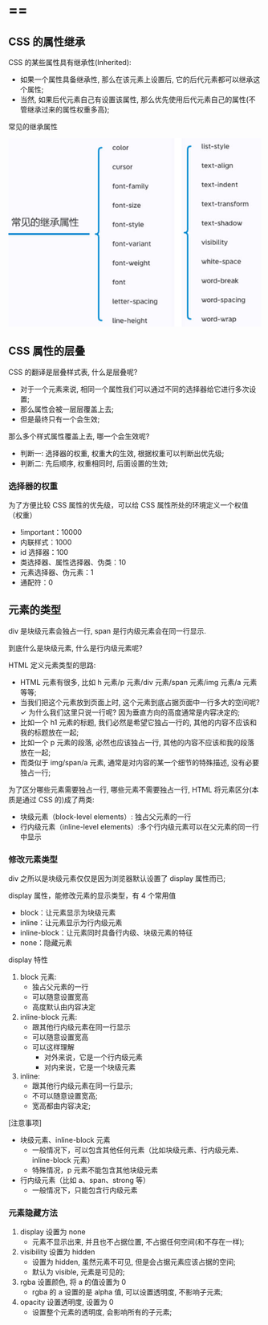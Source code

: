# ==

## CSS 的属性继承

CSS 的某些属性具有继承性(Inherited):

- 如果一个属性具备继承性, 那么在该元素上设置后, 它的后代元素都可以继承这个属性;
- 当然, 如果后代元素自己有设置该属性, 那么优先使用后代元素自己的属性(不管继承过来的属性权重多高);

常见的继承属性

![继承](/img/web/css/inherited.jpg)

## CSS 属性的层叠

CSS 的翻译是层叠样式表, 什么是层叠呢?

- 对于一个元素来说, 相同一个属性我们可以通过不同的选择器给它进行多次设置;
- 那么属性会被一层层覆盖上去;
- 但是最终只有一个会生效;

那么多个样式属性覆盖上去, 哪一个会生效呢?

- 判断一: 选择器的权重, 权重大的生效, 根据权重可以判断出优先级;
- 判断二: 先后顺序, 权重相同时, 后面设置的生效;

### 选择器的权重

为了方便比较 CSS 属性的优先级，可以给 CSS 属性所处的环境定义一个权值（权重）

- !important：10000
- 内联样式：1000
- id 选择器：100
- 类选择器、属性选择器、伪类：10
- 元素选择器、伪元素：1
- 通配符：0

## 元素的类型

div 是块级元素会独占一行, span 是行内级元素会在同一行显示.

到底什么是块级元素, 什么是行内级元素呢?

HTML 定义元素类型的思路:

- HTML 元素有很多, 比如 h 元素/p 元素/div 元素/span 元素/img 元素/a 元素等等;
- 当我们把这个元素放到页面上时, 这个元素到底占据页面中一行多大的空间呢?
  ✓ 为什么我们这里只说一行呢? 因为垂直方向的高度通常是内容决定的;
- 比如一个 h1 元素的标题, 我们必然是希望它独占一行的, 其他的内容不应该和我的标题放在一起;
- 比如一个 p 元素的段落, 必然也应该独占一行, 其他的内容不应该和我的段落放在一起;
- 而类似于 img/span/a 元素, 通常是对内容的某一个细节的特殊描述, 没有必要独占一行;

为了区分哪些元素需要独占一行, 哪些元素不需要独占一行, HTML 将元素区分(本质是通过 CSS 的)成了两类:

- 块级元素（block-level elements）: 独占父元素的一行
- 行内级元素（inline-level elements）:多个行内级元素可以在父元素的同一行中显示

### 修改元素类型

div 之所以是块级元素仅仅是因为浏览器默认设置了 display 属性而已;

display 属性，能修改元素的显示类型，有 4 个常用值

- block：让元素显示为块级元素
- inline：让元素显示为行内级元素
- inline-block：让元素同时具备行内级、块级元素的特征
- none：隐藏元素

display 特性

1. block 元素:
   - 独占父元素的一行
   - 可以随意设置宽高
   - 高度默认由内容决定
2. inline-block 元素:
   - 跟其他行内级元素在同一行显示
   - 可以随意设置宽高
   - 可以这样理解
     - 对外来说，它是一个行内级元素
     - 对内来说，它是一个块级元素
3. inline:
   - 跟其他行内级元素在同一行显示;
   - 不可以随意设置宽高;
   - 宽高都由内容决定;

[注意事项]

- 块级元素、inline-block 元素
  - 一般情况下，可以包含其他任何元素（比如块级元素、行内级元素、inline-block 元素）
  - 特殊情况，p 元素不能包含其他块级元素
- 行内级元素（比如 a、span、strong 等）
  - 一般情况下，只能包含行内级元素

### 元素隐藏方法

1. display 设置为 none
   - 元素不显示出来, 并且也不占据位置, 不占据任何空间(和不存在一样);
2. visibility 设置为 hidden
   - 设置为 hidden, 虽然元素不可见, 但是会占据元素应该占据的空间;
   - 默认为 visible, 元素是可见的;
3. rgba 设置颜色, 将 a 的值设置为 0
   - rgba 的 a 设置的是 alpha 值, 可以设置透明度, 不影响子元素;
4. opacity 设置透明度, 设置为 0
   - 设置整个元素的透明度, 会影响所有的子元素;
